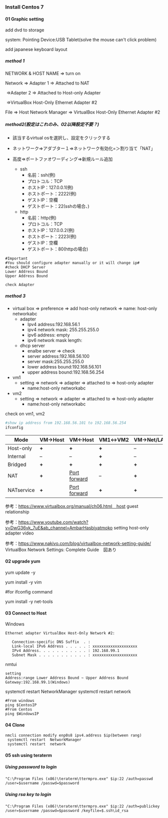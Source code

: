 ### Install Centos 7

#### 01 Graphic setting

add dvd to storage

system: Pointing Device:USB Tablet(solve the mouse can't click problem)

add japanese keyboard layout

#####  method 1

NETWORK & HOST NAME => turn on

Network => Adapter 1 => Attached to NAT

​                 =>Adapter 2 => Attached to Host-only Adapter

​                                        =>VirtualBox Host-Only Ethernet Adapter #2

File => Host Network Manager => VirtualBox Host-Only  Ethernet Adapter #2 

##### method2(設定はこれのみ、02以降設定不要？)

- 該当するvirtual osを選択し、設定をクリックする

- ネットワーク=>アダブター１=>ネットワーク有効化=＞割り当て「NAT」

- 高度=>ポートファオワーディング=>新規ルール追加
  - ssh
    - 名前：ssh(例)
    - プロトコル：TCP
    - ホストIP：127.0.0.1(例)
    - ホストポート：2222(例)
    - ゲストIP：空欄
    - ゲストポート：22(sshの場合、)
  - http
    - 名前：http(例)
    - プロトコル：TCP
    - ホストIP：127.0.0.2(例)
    - ホストポート：2223(例)
    - ゲストIP：空欄
    - ゲストポート：80(httpの場合)



```
#Important
#You should configure adapter manually or it will change ip#
#check DHCP Server
Lower Address Bound
Upper Address Bound

check Adapter
```



##### method 3

- virtual box => preference => add host-only network => name: host-only networkabc
  - adapter
    - Ipv4 address:192.168.56.1
    - ipv4 network mask: 255.255.255.0
    - ipv6 address: empty
    - ipv6 network mask length:
  - dhcp server
    - enalbe server => check
    - server address:192.168.56.100
    - server mask:255.255.255.0
    - lower address bound:192.168.56.101
    - upper address bound:192.168.56.254
- vm1
  - setting => network => adapter => attached to => host-only adapter
    - name:host-only networkabc
- vm2
  - setting => network => adapter => attached to => host-only adapter
    - name:host-only networkabc

check on vm1, vm2

```bash
#show ip address from 192.168.56.101 to 192.168.56.254
ifconfig
```

| **Mode**   | **VM→Host** | **VM←Host**                                                  | **VM1↔VM2** | **VM→Net/LAN** | **VM←Net/LAN**                                               |
| ---------- | ----------- | ------------------------------------------------------------ | ----------- | -------------- | ------------------------------------------------------------ |
| Host-only  | **+**       | **+**                                                        | **+**       | –              | –                                                            |
| Internal   | –           | –                                                            | **+**       | –              | –                                                            |
| Bridged    | **+**       | **+**                                                        | **+**       | **+**          | **+**                                                        |
| NAT        | **+**       | [Port forward](https://www.virtualbox.org/manual/ch06.html#natforward) | –           | **+**          | [Port forward](https://www.virtualbox.org/manual/ch06.html#natforward) |
| NATservice | **+**       | [Port forward](https://www.virtualbox.org/manual/ch06.html#network_nat_service) | **+**       | **+**          | [Port forward](https://www.virtualbox.org/manual/ch06.html#network_nat_service) |

参考：https://www.virtualbox.org/manual/ch06.html　host guest relationship

参考：https://www.youtube.com/watch?v=DwG36vk_7uE&ab_channel=AmbarHasbiyatmoko setting host-only adapter video

参考：https://www.nakivo.com/blog/virtualbox-network-setting-guide/ VirtualBox Network Settings: Complete Guide　図あり

#### 02 upgrade yum

yum update -y

yum install -y vim

#for ifconfig command

yum install -y net-tools



#### 03 Connect to Host

Windows

```
Ethernet adapter VirtualBox Host-Only Network #2:

   Connection-specific DNS Suffix  . :
   Link-local IPv6 Address . . . . . : xxxxxxxxxxxxxxxxxxxx
   IPv4 Address. . . . . . . . . . . : 192.168.99.1
   Subnet Mask . . . . . . . . . . . : xxxxxxxxxxxxxxxxxxxx
```

 nmtui

```
setting 
Address:range Lower Address Bound ~ Upper Address Bound
Gateway:192.168.99.1(Windows)
```

 systemctl restart  NetworkManager
 systemctl restart  network

```
#From windows
ping $CentosIP
#From Centos
ping $WindowsIP
```

#### 04 Clone

```
nmcli connection modify enp0s8 ipv4.address $ip(between rang)
 systemctl restart  NetworkManager
 systemctl restart  network
```

#### 05 ssh using teraterm

##### Using password to login

```
"C:\Program Files (x86)\teraterm\ttermpro.exe" $ip:22 /auth=passwd /user=$username /passwd=$password
```



##### Using rsa key to login

```
"C:\Program Files (x86)\teraterm\ttermpro.exe" $ip:22 /auth=publickey /user=$username /passwd=$password /keyfile=$.ssh\id_rsa
```

